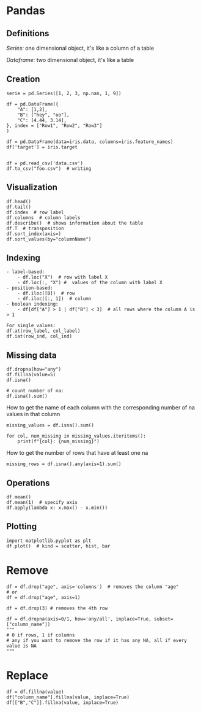 # Pandas

## Definitions
*Series:* one dimensional object, it's like a column of a table

*Dataframe:* two dimensional object, it's like a table

## Creation
```
serie = pd.Series([1, 2, 3, np.nan, 1, 9])

df = pd.DataFrame({
    "A": [1,2],
    "B": ["hey", "oo"],
    "C": [4.44, 3.14],
}, index = ["Row1", "Row2", "Row3"]
)

df = pd.DataFrame(data=iris.data, columns=iris.feature_names)
df['target'] = iris.target


df = pd.read_csv('data.csv')
df.to_csv("foo.csv")  # writing
```

## Visualization
```
df.head()
df.tail()
df.index  # row label
df.columns  # column labels
df.describe()  # shows information about the table
df.T  # transposition
df.sort_index(axis=)
df.sort_values(by="columnName")
```

## Indexing 
```
- label-based: 
    - df.loc("X")  # row with label X
    - df.loc(:, "X") #  values of the column with label X
- position-based:
    - df.iloc([0])  # row
    - df.iloc([:, 1])  # column
- boolean indexing:
    - df[df["A"] > 1 | df["B"] < 3]  # all rows where the column A is > 1

For single values: 
df.at(row_label, col_label)
df.iat(row_ind, col_ind)
```

## Missing data
```
df.dropna(how="any")
df.fillna(value=5)
df.isna()

# count number of na:
df.isna().sum()
```

How to get the name of each column with the corresponding number of na values in that column
```
missing_values = df.isna().sum()

for col, num_missing in missing_values.iteritems():
    print(f"{col}: {num_missing}")
```

How to get the number of rows that have at least one na
```
missing_rows = df.isna().any(axis=1).sum()
```

## Operations
```
df.mean()
df.mean(1)  # specify axis  
df.apply(lambda x: x.max() - x.min())
```

## Plotting
```
import matplotlib.pyplot as plt
df.plot()  # kind = scatter, hist, bar
```

# Remove
```
df = df.drop("age", axis='columns')  # removes the column "age"
# or
df = df.drop("age", axis=1)

df = df.drop(3) # removes the 4th row

df = df.dropna(axis=0/1, how='any/all', inplace=True, subset=["column_name"])
"""
# 0 if rows, 1 if columns
# any if you want to remove the row if it has any NA, all if every value is NA
"""
```

# Replace
```
df = df.fillna(value)
df["column_name"].fillna(value, inplace=True)
df[["B","C"]].fillna(value, inplace=True)
```